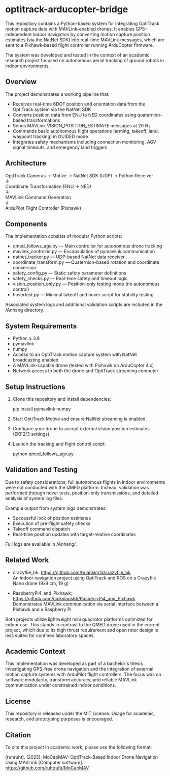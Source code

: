 # optitrack-arducopter-bridge

This repository contains a Python-based system for integrating OptiTrack motion capture data with MAVLink-enabled drones. It enables GPS-independent indoor navigation by converting motion capture position estimates (via the NatNet SDK) into real-time MAVLink messages, which are sent to a Pixhawk-based flight controller running ArduCopter firmware.

The system was developed and tested in the context of an academic research project focused on autonomous aerial tracking of ground robots in indoor environments.

## Overview

The project demonstrates a working pipeline that:

- Receives real-time 6DOF position and orientation data from the OptiTrack system via the NatNet SDK
- Converts position data from ENU to NED coordinates using quaternion-based transformations
- Sends MAVLink VISION_POSITION_ESTIMATE messages at 20 Hz
- Commands basic autonomous flight operations (arming, takeoff, land, waypoint tracking) in GUIDED mode
- Integrates safety mechanisms including connection monitoring, AGV signal timeouts, and emergency land triggers

## Architecture

OptiTrack Cameras → Motive → NatNet SDK (UDP) → Python Receiver  
                         ↓  
               Coordinate Transformation (ENU → NED)  
                         ↓  
                 MAVLink Command Generation  
                         ↓  
              ArduPilot Flight Controller (Pixhawk)

## Components

The implementation consists of modular Python scripts:

- qmed_follows_agv.py — Main controller for autonomous drone tracking
- mavlink_controller.py — Encapsulation of pymavlink communication
- natnet_tracker.py — UDP-based NatNet data receiver
- coordinate_transform.py — Quaternion-based rotation and coordinate conversion
- safety_config.py — Static safety parameter definitions
- safety_checks.py — Real-time safety and timeout logic
- vision_position_only.py — Position-only testing mode (no autonomous control)
- hovertest.py — Minimal takeoff and hover script for stability testing

Associated system logs and additional validation scripts are included in the /Anhang directory.

## System Requirements

- Python ≥ 3.8
- pymavlink
- numpy
- Access to an OptiTrack motion capture system with NatNet broadcasting enabled
- A MAVLink-capable drone (tested with Pixhawk on ArduCopter 4.x)
- Network access to both the drone and OptiTrack streaming computer

## Setup Instructions

1. Clone this repository and install dependencies:

   pip install pymavlink numpy

2. Start OptiTrack Motive and ensure NatNet streaming is enabled.

3. Configure your drone to accept external vision position estimates (EKF2/3 settings).

4. Launch the tracking and flight control script:

   python qmed_follows_agv.py

## Validation and Testing

Due to safety considerations, full autonomous flights in indoor environments were not conducted with the QMED platform. Instead, validation was performed through hover tests, position-only transmissions, and detailed analysis of system log files.

Example output from system logs demonstrates:

- Successful lock of position estimates
- Execution of pre-flight safety checks
- Takeoff command dispatch
- Real-time position updates with target-relative coordinates

Full logs are available in /Anhang/.

## Related Work

- crazyflie_bk: https://github.com/briankim13/crazyflie_bk  
  An indoor navigation project using OptiTrack and ROS on a Crazyflie Nano drone (9x9 cm, 19 g)

- RaspberryPi4_and_Pixhawk: https://github.com/nickolaus65/RasberryPi4_and_Pixhawk  
  Demonstrates MAVLink communication via serial interface between a Pixhawk and a Raspberry Pi

Both projects utilize lightweight mini quadrotor platforms optimized for indoor use. This stands in contrast to the QMED drone used in the current project, which due to its high thrust requirement and open rotor design is less suited for confined laboratory spaces.

## Academic Context

This implementation was developed as part of a bachelor's thesis investigating GPS-free drone navigation and the integration of external motion capture systems with ArduPilot flight controllers. The focus was on software modularity, transform accuracy, and reliable MAVLink communication under constrained indoor conditions.

## License

This repository is released under the MIT License. Usage for academic, research, and prototyping purposes is encouraged.

## Citation

To cite this project in academic work, please use the following format:

[ruhruht]. (2025). MoCapMAV: OptiTrack-Based Indoor Drone Navigation Using MAVLink [Computer software]. https://github.com/ruhtruht/MoCapMAV
